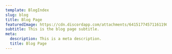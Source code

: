 ```yaml
---
template: BlogIndex
slug: blog
title: Blog Page
featuredImage: https://cdn.discordapp.com/attachments/641517745711611904/641518722166554634/i-2jjFc85-X3.png
subtitle: This is the blog page subtitle.
meta:
  description: This is a meta description.
  title: Blog Page
---
```

